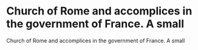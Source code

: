 # Church of Rome and accomplices in the government of France. A small

Church of Rome and accomplices in the government of France. A small